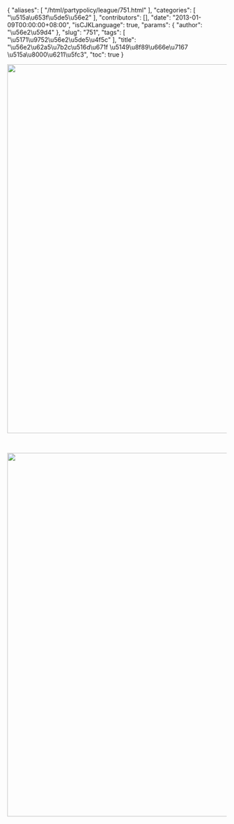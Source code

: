 {
    "aliases": [
        "/html/partypolicy/league/751.html"
    ],
    "categories": [
        "\u515a\u653f\u5de5\u56e2"
    ],
    "contributors": [],
    "date": "2013-01-09T00:00:00+08:00",
    "isCJKLanguage": true,
    "params": {
        "author": "\u56e2\u59d4"
    },
    "slug": "751",
    "tags": [
        "\u5171\u9752\u56e2\u5de5\u4f5c"
    ],
    "title": "\u56e2\u62a5\u7b2c\u516d\u671f \u5149\u8f89\u666e\u7167 \u515a\u8000\u6211\u5fc3",
    "toc": true
}


<img
    src="https://cdn.tfls.online/mirror/full/5a3b2fc068c453574d22d35fe56305d915ae0fed.jpg"
    style="display:block;margin-left:auto;margin-right:auto;"
    decoding="async"
    fetchpriority="auto"
    loading="lazy"
    height="846"
    width="600"
/>




  





<img
    src="https://cdn.tfls.online/mirror/full/ea9a9612ac3881248129933975a4cb2bc6bc5861.jpg"
    style="display:block;margin-left:auto;margin-right:auto;"
    decoding="async"
    fetchpriority="auto"
    loading="lazy"
    height="834"
    width="600"
/>


